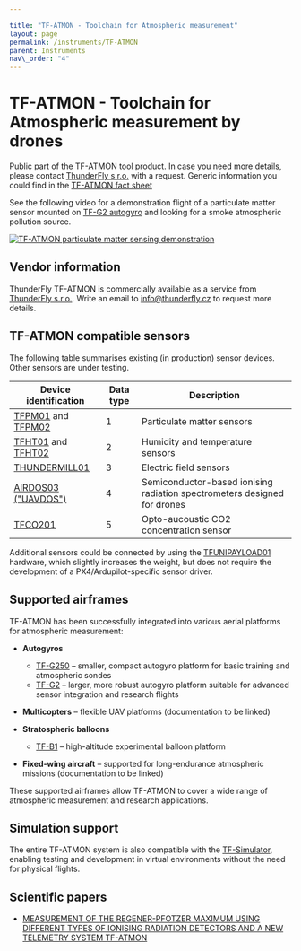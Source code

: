 ```yaml
---

title: "TF-ATMON - Toolchain for Atmospheric measurement"
layout: page
permalink: /instruments/TF-ATMON
parent: Instruments
nav\_order: "4"
---
```


# TF-ATMON - Toolchain for Atmospheric measurement by drones

Public part of the TF-ATMON tool product. In case you need more details, please contact [ThunderFly s.r.o.](https://www.thunderfly.cz/) with a request. Generic information you could find in the [TF-ATMON fact sheet](https://www.thunderfly.cz/tf-atmon/ThunderFly_TFATMON_factsheet_en.pdf)

See the following video for a demonstration flight of a particulate matter sensor mounted on [TF-G2 autogyro](/instruments/TF-G2) and looking for a smoke atmospheric pollution source.

[![TF-ATMON particulate matter sensing demonstration](https://img.youtube.com/vi/KUhktPDEi8I/hqdefault.jpg)](https://www.youtube.com/watch?v=KUhktPDEi8I)

## Vendor information

ThunderFly TF-ATMON is commercially available as a service from [ThunderFly s.r.o.](https://www.thunderfly.cz/). Write an email to [info@thunderfly.cz](mailto:info@thunderfly.cz) to request more details.

## TF-ATMON compatible sensors

The following table summarises existing (in production) sensor devices. Other sensors are under testing.

| Device identification                                     | Data type | Description                                                              |
| --------------------------------------------------------- | --------- | ------------------------------------------------------------------------ |
| [TFPM01](/avionics/TFPM01) and [TFPM02](/avionics/TFPM02) | 1         | Particulate matter sensors                                               |
| [TFHT01](/avionics/TFHT01) and [TFHT02](/avionics/TFHT02) | 2         | Humidity and temperature sensors                                         |
| [THUNDERMILL01](/avionics/THUNDERMILL01)                  | 3         | Electric field sensors                                                   |
| [AIRDOS03 ("UAVDOS")](/avionics/AIRDOS03/)                | 4         | Semiconductor-based ionising radiation spectrometers designed for drones |
| [TFCO201](/avionics/TFCO201)                              | 5         | Opto-aucoustic CO2 concentration sensor                                  |

Additional sensors could be connected by using the [TFUNIPAYLOAD01](/avionics/TFUNIPAYLOAD01) hardware, which slightly increases the weight, but does not require the development of a PX4/Ardupilot-specific sensor driver.

## Supported airframes

TF-ATMON has been successfully integrated into various aerial platforms for atmospheric measurement:

* **Autogyros**

  * [TF-G250](/instruments/TF-G250) – smaller, compact autogyro platform for basic training and atmospheric sondes
  * [TF-G2](/instruments/TF-G2) – larger, more robust autogyro platform suitable for advanced sensor integration and research flights
* **Multicopters** – flexible UAV platforms (documentation to be linked)
* **Stratospheric balloons**

  * [TF-B1](/instruments/TF-B1) – high-altitude experimental balloon platform
* **Fixed-wing aircraft** – supported for long-endurance atmospheric missions (documentation to be linked)

These supported airframes allow TF-ATMON to cover a wide range of atmospheric measurement and research applications.

## Simulation support

The entire TF-ATMON system is also compatible with the [TF-Simulator](/instruments/TF-simulator), enabling testing and development in virtual environments without the need for physical flights.

## Scientific papers

  * [MEASUREMENT OF THE REGENER-PFOTZER MAXIMUM USING DIFFERENT TYPES OF IONISING RADIATION DETECTORS AND A NEW TELEMETRY SYSTEM TF-ATMON ](https://pubmed.ncbi.nlm.nih.gov/36005953/)

